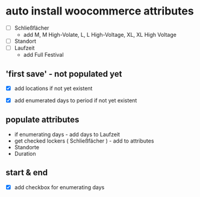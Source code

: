 # auto install woocommerce attributes
- [ ] Schließfächer
    - add M, M High-Volate, L, L High-Voltage, XL, XL High Voltage
- [ ] Standort
- [ ] Laufzeit
    - add Full Festival

## 'first save' - not populated yet
- [x] add locations if not yet existent
- [x] add enumerated days to period if not yet existent


## populate attributes
- if enumerating days - add days to Laufzeit
- get checked lockers ( Schließfächer ) - add to attributes
- Standorte 
- Duration


## start & end 
- [x] add checkbox for enumerating days